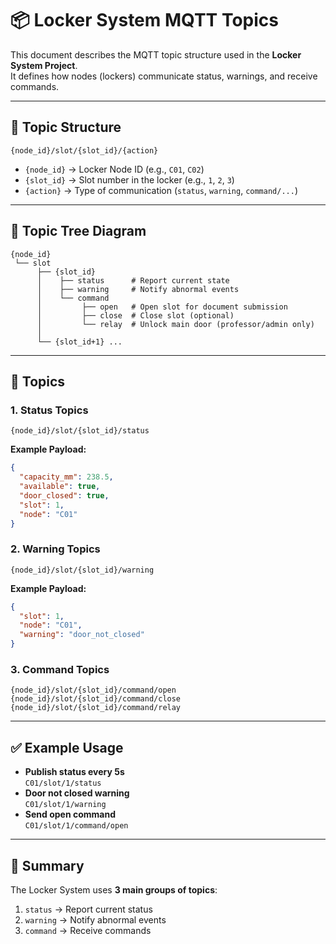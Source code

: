 # 📦 Locker System MQTT Topics

This document describes the MQTT topic structure used in the **Locker System Project**.  
It defines how nodes (lockers) communicate status, warnings, and receive commands.

---

## 🔑 Topic Structure
```
{node_id}/slot/{slot_id}/{action}
```

- `{node_id}` → Locker Node ID (e.g., `C01`, `C02`)
- `{slot_id}` → Slot number in the locker (e.g., `1`, `2`, `3`)
- `{action}` → Type of communication (`status`, `warning`, `command/...`)

---

## 🌳 Topic Tree Diagram

```
{node_id}
 └── slot
      ├── {slot_id}
      │    ├── status      # Report current state
      │    ├── warning     # Notify abnormal events
      │    └── command
      │         ├── open   # Open slot for document submission
      │         ├── close  # Close slot (optional)
      │         └── relay  # Unlock main door (professor/admin only)
      │
      └── {slot_id+1} ...
```

---

## 📌 Topics

### 1. Status Topics
```
{node_id}/slot/{slot_id}/status
```

**Example Payload:**
```json
{
  "capacity_mm": 238.5,
  "available": true,
  "door_closed": true,
  "slot": 1,
  "node": "C01"
}
```

### 2. Warning Topics
```
{node_id}/slot/{slot_id}/warning
```

**Example Payload:**
```json
{
  "slot": 1,
  "node": "C01",
  "warning": "door_not_closed"
}
```

### 3. Command Topics
```
{node_id}/slot/{slot_id}/command/open
{node_id}/slot/{slot_id}/command/close
{node_id}/slot/{slot_id}/command/relay
```

---

## ✅ Example Usage
- **Publish status every 5s**  
  `C01/slot/1/status`
- **Door not closed warning**  
  `C01/slot/1/warning`
- **Send open command**  
  `C01/slot/1/command/open`

---

## 📖 Summary
The Locker System uses **3 main groups of topics**:
1. `status` → Report current status  
2. `warning` → Notify abnormal events  
3. `command` → Receive commands  
